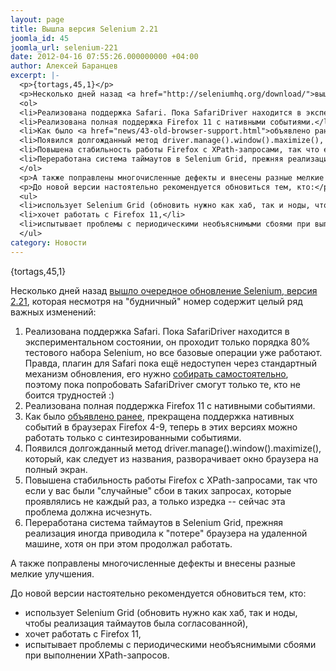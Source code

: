 ```yaml
---
layout: page
title: Вышла версия Selenium 2.21
joomla_id: 45
joomla_url: selenium-221
date: 2012-04-16 07:55:26.000000000 +04:00
author: Алексей Баранцев
excerpt: |-
  <p>{tortags,45,1}</p>
  <p>Несколько дней назад <a href="http://seleniumhq.org/download/">вышло очередное обновление Selenium, версия 2.21</a>, которая несмотря на "будничный" номер содержит целый ряд важных изменений:</p>
  <ol>
  <li>Реализована поддержка Safari. Пока SafariDriver находится в экспериментальном состоянии, он проходит только порядка 80% тестового набора Selenium, но все базовые операции уже работают. Правда, плагин для Safari пока ещё недоступен через стандартный механизм обновления, его нужно <a href="http://code.google.com/p/selenium/wiki/SafariDriver">собирать самостоятельно</a>, поэтому пока попробовать SafariDriver смогут только те, кто не боится трудностей :)</li>
  <li>Реализована полная поддержка Firefox 11 с нативными событиями.</li>
  <li>Как было <a href="news/43-old-browser-support.html">объявлено ранее</a>, прекращена поддержка нативных событий в браузерах Firefox 4-9, теперь в этих версиях можно работать только с синтезированными событиями.</li>
  <li>Появился долгожданный метод driver.manage().window().maximize(), который, как следует из названия, разворачивает окно браузера на полный экран.</li>
  <li>Повышена стабильность работы Firefox с XPath-запросами, так что если у вас были "случайные" сбои в таких запросах, которые проявлялись не каждый раз, а только изредка -- сейчас эта проблема должна исчезнуть.</li>
  <li>Переработана система таймаутов в Selenium Grid, прежняя реализация иногда приводила к "потере" браузера на удаленной машине, хотя он при этом продолжал работать.</li>
  </ol>
  <p>А также поправлены многочисленные дефекты и внесены разные мелкие улучшения.</p>
  <p>До новой версии настоятельно рекомендуется обновиться тем, кто:</p>
  <ul>
  <li>использует Selenium Grid (обновить нужно как хаб, так и ноды, чтобы реализация таймаутов была согласованной),</li>
  <li>хочет работать с Firefox 11,</li>
  <li>испытывает проблемы с периодическими необъяснимыми сбоями при выполнении XPath-запросов.</li>
  </ul>
category: Новости
---
```

<p>{tortags,45,1}</p>
<p>Несколько дней назад <a href="http://seleniumhq.org/download/">вышло очередное обновление Selenium, версия 2.21</a>, которая несмотря на "будничный" номер содержит целый ряд важных изменений:</p>
<ol>
<li>Реализована поддержка Safari. Пока SafariDriver находится в экспериментальном состоянии, он проходит только порядка 80% тестового набора Selenium, но все базовые операции уже работают. Правда, плагин для Safari пока ещё недоступен через стандартный механизм обновления, его нужно <a href="http://code.google.com/p/selenium/wiki/SafariDriver">собирать самостоятельно</a>, поэтому пока попробовать SafariDriver смогут только те, кто не боится трудностей :)</li>
<li>Реализована полная поддержка Firefox 11 с нативными событиями.</li>
<li>Как было <a href="news/43-old-browser-support.html">объявлено ранее</a>, прекращена поддержка нативных событий в браузерах Firefox 4-9, теперь в этих версиях можно работать только с синтезированными событиями.</li>
<li>Появился долгожданный метод driver.manage().window().maximize(), который, как следует из названия, разворачивает окно браузера на полный экран.</li>
<li>Повышена стабильность работы Firefox с XPath-запросами, так что если у вас были "случайные" сбои в таких запросах, которые проявлялись не каждый раз, а только изредка -- сейчас эта проблема должна исчезнуть.</li>
<li>Переработана система таймаутов в Selenium Grid, прежняя реализация иногда приводила к "потере" браузера на удаленной машине, хотя он при этом продолжал работать.</li>
</ol>
<p>А также поправлены многочисленные дефекты и внесены разные мелкие улучшения.</p>
<p>До новой версии настоятельно рекомендуется обновиться тем, кто:</p>
<ul>
<li>использует Selenium Grid (обновить нужно как хаб, так и ноды, чтобы реализация таймаутов была согласованной),</li>
<li>хочет работать с Firefox 11,</li>
<li>испытывает проблемы с периодическими необъяснимыми сбоями при выполнении XPath-запросов.</li>
</ul>
